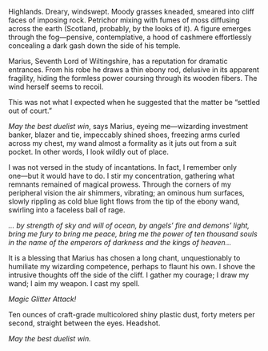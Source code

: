 <!--
.. title: May the Best Duelist Win
.. slug: may-the-best-duelist-win
.. date: 2023-12-20 00:34:26 UTC-05:00
.. tags: 
.. category: 
.. link: 
.. description: 
.. type: text
-->

Highlands. Dreary, windswept. Moody grasses kneaded, smeared into cliff faces of imposing rock. Petrichor mixing with fumes of moss diffusing across the earth (Scotland, probably, by the looks of it). A figure emerges through the fog―pensive, contemplative, a hood of cashmere effortlessly concealing a dark gash down the side of his temple.

<!--TEASER_END-->

Marius, Seventh Lord of Wiltingshire, has a reputation for dramatic entrances. From his robe he draws a thin ebony rod, delusive in its apparent fragility, hiding the formless power coursing through its wooden fibers. The wind herself seems to recoil.

This was not what I expected when he suggested that the matter be “settled out of court.”

*May the best duelist win*, says Marius, eyeing me―wizarding investment banker, blazer and tie, impeccably shined shoes, freezing arms curled across my chest, my wand almost a formality as it juts out from a suit pocket. In other words, I look wildly out of place.

I was not versed in the study of incantations. In fact, I remember only one―but it would have to do. I stir my concentration, gathering what remnants remained of magical prowess. Through the corners of my peripheral vision the air shimmers, vibrating; an ominous hum surfaces, slowly rippling as cold blue light flows from the tip of the ebony wand, swirling into a faceless ball of rage.

*... by strength of sky and will of ocean, by angels’ fire and demons’ light, bring me fury to bring me peace, bring me the power of ten thousand souls in the name of the emperors of darkness and the kings of heaven...*

It is a blessing that Marius has chosen a long chant, unquestionably to humiliate my wizarding competence, perhaps to flaunt his own. I shove the intrusive thoughts off the side of the cliff. I gather my courage; I draw my wand; I aim my weapon. I cast my spell.

*Magic Glitter Attack!*

Ten ounces of craft-grade multicolored shiny plastic dust, forty meters per second, straight between the eyes. Headshot.

*May the best duelist win.*